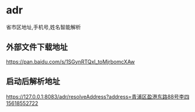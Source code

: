 # adr
省市区地址,手机号,姓名智能解析
## 外部文件下载地址
https://pan.baidu.com/s/1SGynRTQxl_toMjrbomcXAw
## 启动后解析地址
https://127.0.0.1:8083/adr/resolveAddress?address=青浦区盈港东路88号李四15618552722
